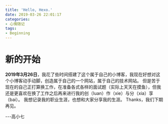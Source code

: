 ```yaml
---
title: 'Hello, Hexo.'
date: 2019-03-26 22:01:17
categories:
- 心情随记
tags:
- Beginning
---
```

# 新的开始
**2019年3月26日**，我花了些时间搭建了这个属于自己的小博客，我现在好想对这个小博客动手动脚，创造属于自己的一个网站，属于自己的技术网站。
但是苦于现在的自己正打算换工作，在准备各式各样的面试题（实际上天天在摸鱼），但我还是更喜欢在换了工作之后再来进行我的创（luan）作（xie）与分（xia）享（bai）。
我想记录我的职业生涯，也想和大家分享我的生涯。
Thanks，我们下期再见。

---高小七